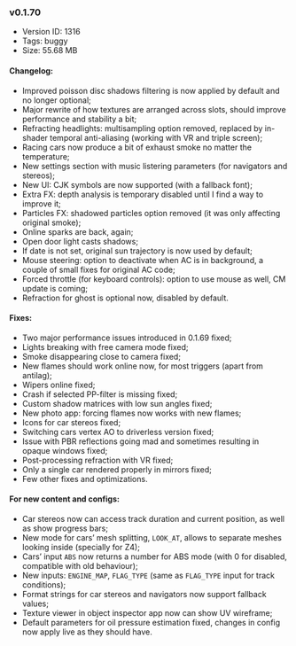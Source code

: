 ### v0.1.70

*   Version ID: 1316
*   Tags: buggy
*   Size: 55.68 MB

#### Changelog:

*   Improved poisson disc shadows filtering is now applied by default and no longer optional;
*   Major rewrite of how textures are arranged across slots, should improve performance and stability a bit;
*   Refracting headlights: multisampling option removed, replaced by in-shader temporal anti-aliasing (working with VR and triple screen);
*   Racing cars now produce a bit of exhaust smoke no matter the temperature;
*   New settings section with music listering parameters (for navigators and stereos);
*   New UI: CJK symbols are now supported (with a fallback font);
*   Extra FX: depth analysis is temporary disabled until I find a way to improve it;
*   Particles FX: shadowed particles option removed (it was only affecting original smoke);
*   Online sparks are back, again;
*   Open door light casts shadows;
*   If date is not set, original sun trajectory is now used by default;
*   Mouse steering: option to deactivate when AC is in background, a couple of small fixes for original AC code;
*   Forced throttle (for keyboard controls): option to use mouse as well, CM update is coming;
*   Refraction for ghost is optional now, disabled by default.

#### Fixes:

*   Two major performance issues introduced in 0.1.69 fixed;
*   Lights breaking with free camera mode fixed;
*   Smoke disappearing close to camera fixed;
*   New flames should work online now, for most triggers (apart from antilag);
*   Wipers online fixed;
*   Crash if selected PP-filter is missing fixed;
*   Custom shadow matrices with low sun angles fixed;
*   New photo app: forcing flames now works with new flames;
*   Icons for car stereos fixed;
*   Switching cars vertex AO to driverless version fixed;
*   Issue with PBR reflections going mad and sometimes resulting in opaque windows fixed;
*   Post-processing refraction with VR fixed;
*   Only a single car rendered properly in mirrors fixed;
*   Few other fixes and optimizations.

#### For new content and configs:

*   Car stereos now can access track duration and current position, as well as show progress bars;
*   New mode for cars’ mesh splitting, `LOOK_AT`, allows to separate meshes looking inside (specially for Z4);
*   Cars’ input `ABS` now returns a number for ABS mode (with 0 for disabled, compatible with old behaviour);
*   New inputs: `ENGINE_MAP`, `FLAG_TYPE` (same as `FLAG_TYPE` input for track conditions);
*   Format strings for car stereos and navigators now support fallback values;
*   Texture viewer in object inspector app now can show UV wireframe;
*   Default parameters for oil pressure estimation fixed, changes in config now apply live as they should have.
